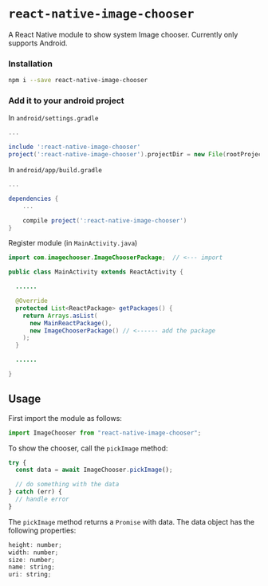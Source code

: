 # `react-native-image-chooser`

A React Native module to show system Image chooser. Currently only supports Android.

### Installation

```sh
npm i --save react-native-image-chooser
```

### Add it to your android project

In `android/settings.gradle`

```gradle
...

include ':react-native-image-chooser'
project(':react-native-image-chooser').projectDir = new File(rootProject.projectDir, '../node_modules/react-native-image-chooser/android')
```

In `android/app/build.gradle`

```gradle
...

dependencies {
    ...

    compile project(':react-native-image-chooser')
}
```

Register module (in `MainActivity.java`)

```java
import com.imagechooser.ImageChooserPackage;  // <--- import

public class MainActivity extends ReactActivity {

  ......

  @Override
  protected List<ReactPackage> getPackages() {
    return Arrays.asList(
      new MainReactPackage(),
      new ImageChooserPackage() // <------ add the package
    );
  }

  ......

}
```

## Usage

First import the module as follows:

```js
import ImageChooser from "react-native-image-chooser";
```

To show the chooser, call the `pickImage` method:

```js
try {
  const data = await ImageChooser.pickImage();

  // do something with the data
} catch (err) {
  // handle error
}
```

The `pickImage` method returns a `Promise` with data. The data object has the following properties:

```js
height: number;
width: number;
size: number;
name: string;
uri: string;
```
